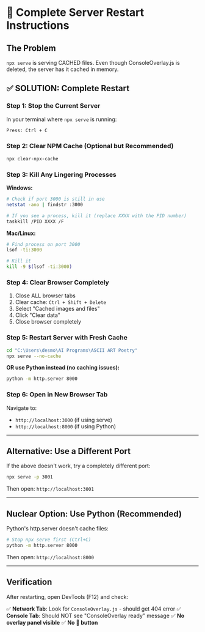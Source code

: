 # 🔄 Complete Server Restart Instructions

## The Problem
`npx serve` is serving CACHED files. Even though ConsoleOverlay.js is deleted, the server has it cached in memory.

## ✅ SOLUTION: Complete Restart

### Step 1: Stop the Current Server
In your terminal where `npx serve` is running:
```bash
Press: Ctrl + C
```

### Step 2: Clear NPM Cache (Optional but Recommended)
```bash
npx clear-npx-cache
```

### Step 3: Kill Any Lingering Processes
**Windows:**
```bash
# Check if port 3000 is still in use
netstat -ano | findstr :3000

# If you see a process, kill it (replace XXXX with the PID number)
taskkill /PID XXXX /F
```

**Mac/Linux:**
```bash
# Find process on port 3000
lsof -ti:3000

# Kill it
kill -9 $(lsof -ti:3000)
```

### Step 4: Clear Browser Completely
1. Close ALL browser tabs
2. Clear cache: `Ctrl + Shift + Delete`
3. Select "Cached images and files"
4. Click "Clear data"
5. Close browser completely

### Step 5: Restart Server with Fresh Cache
```bash
cd "C:\Users\desmo\AI Programs\ASCII ART Poetry"
npx serve --no-cache
```

**OR use Python instead (no caching issues):**
```bash
python -m http.server 8000
```

### Step 6: Open in New Browser Tab
Navigate to:
- `http://localhost:3000` (if using serve)
- `http://localhost:8000` (if using Python)

---

## Alternative: Use a Different Port

If the above doesn't work, try a completely different port:

```bash
npx serve -p 3001
```

Then open: `http://localhost:3001`

---

## Nuclear Option: Use Python (Recommended)

Python's http.server doesn't cache files:

```bash
# Stop npx serve first (Ctrl+C)
python -m http.server 8000
```

Then open: `http://localhost:8000`

---

## Verification

After restarting, open DevTools (F12) and check:

✅ **Network Tab**: Look for `ConsoleOverlay.js` - should get 404 error
✅ **Console Tab**: Should NOT see "ConsoleOverlay ready" message
✅ **No overlay panel visible**
✅ **No 🐞 button**

